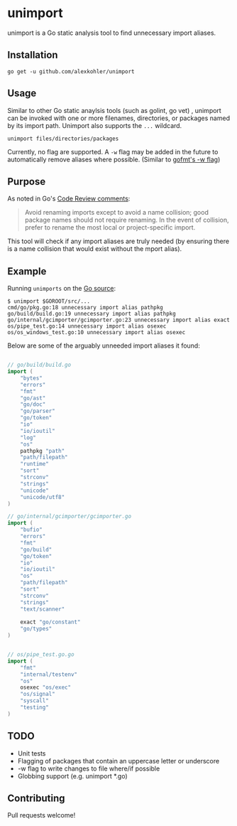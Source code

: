 # unimport

unimport is a Go static analysis tool to find unnecessary import aliases.

## Installation

    go get -u github.com/alexkohler/unimport

## Usage

Similar to other Go static anaylsis tools (such as golint, go vet) , unimport can be invoked with one or more filenames, directories, or packages named by its import path. Unimport also supports the `...` wildcard. 

    unimport files/directories/packages

Currently, no flag are supported. A `-w` flag may be added in the future to automatically remove aliases where possible. (Similar to [gofmt's -w flag](https://golang.org/cmd/gofmt/))

## Purpose

As noted in Go's [Code Review comments](https://github.com/golang/go/wiki/CodeReviewComments#imports):

> Avoid renaming imports except to avoid a name collision; good package names should not require renaming. 
> In the event of collision, prefer to rename the most local or project-specific import.

This tool will check if any import aliases are truly needed (by ensuring there is a name collision that would exist without the mport alias).

## Example

Running `unimports` on the [Go source](https://github.com/golang/go):

```
$ unimport $GOROOT/src/...
cmd/go/pkg.go:18 unnecessary import alias pathpkg
go/build/build.go:19 unnecessary import alias pathpkg
go/internal/gcimporter/gcimporter.go:23 unnecessary import alias exact
os/pipe_test.go:14 unnecessary import alias osexec
os/os_windows_test.go:10 unnecessary import alias osexec
```

Below are some of the arguably unneeded import aliases it found:


```Go

// go/build/build.go
import (                                                                                       
    "bytes"                                                                                    
    "errors"                                                                                   
    "fmt"                                                                                      
    "go/ast"                                                                                   
    "go/doc"                                                                                   
    "go/parser"                                                                                
    "go/token"                                                                                 
    "io"                                                                                       
    "io/ioutil"                                                                                
    "log"                                                                                      
    "os"                                                                                       
    pathpkg "path"                                                                             
    "path/filepath"                                                                            
    "runtime"                                                                                  
    "sort"                                                                                     
    "strconv"                                                                                  
    "strings"                                                                                  
    "unicode"                                                                                  
    "unicode/utf8"                                                                             
) 

// go/internal/gcimporter/gcimporter.go
import (                                                                                       
    "bufio"                                                                                    
    "errors"                                                                                   
    "fmt"                                                                                      
    "go/build"                                                                                 
    "go/token"                                                                                 
    "io"                                                                                       
    "io/ioutil"                                                                                
    "os"                                                                                       
    "path/filepath"                                                                            
    "sort"                                                                                     
    "strconv"                                                                                  
    "strings"                                                                                  
    "text/scanner"                                                                             
                                                                                               
    exact "go/constant"                                                                        
    "go/types"                                                                                 
)


// os/pipe_test.go.go
import (                                                                                       
    "fmt"                                                                                      
    "internal/testenv"                                                                         
    "os"                                                                                       
    osexec "os/exec"                                                                           
    "os/signal"                                                                                
    "syscall"                                                                                  
    "testing"                                                                                  
)
```


## TODO

- Unit tests
- Flagging of packages that contain an uppercase letter or underscore
- -w flag to write changes to file where/if possible
- Globbing support (e.g. unimport *.go)


## Contributing

Pull requests welcome!

